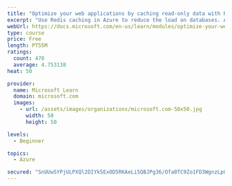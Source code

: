 ```yaml
---
title: "Optimize your web applications by caching read-only data with Redis"
excerpt: "Use Redis caching in Azure to reduce the load on databases. Apply different caching architectures to support larger loads in distributed and high-volume environments."
webUrl: https://docs.microsoft.com/en-us/learn/modules/optimize-your-web-apps-with-redis/
type: course
price: Free
length: PT55M
ratings:
  count: 478
  average: 4.753138
heat: 50

provider:
  name: Microsoft Learn
  domain: microsoft.com
  images:
    - url: /assets/images/organizations/microsoft.com-50x50.jpg
      width: 50
      height: 50

levels:
  - Beginner

topics:
  - Azure

secured: "SnUUw5YPjULPXQl2DIYk5ExOD5RKAeLi5QBJPg36/Ofa0TC9Zo1FD3WgnzLp0Rcp6ekkCCL5aex7sVHyD+cQrTJ+B1YETnPGlwqpBXjqgWtAt36lANOjW9tZ82vJmU4aKKKNHMYXL3ypPw+ToJ+P9yKSwRDo5m3IfuIy+lcXtw0DFHZMOBVubtzHXgCS2CD4lV5YVLmLI8OS8Rh9wHJ5/6nina9gl64OTXZodjXSWgqdXK419eFSBgIudP69qZcupzFrV6E58SAiJB/dtSn+1ou/L4iksYXF46OKnTGZdumluGzQw+UXsMIPeogzSH3KlFIje+nYs/Dt7x+ecPZmeK8NzFpex/max9rR+OD9WIHK9t86ijwLxVIVbCLipWDUwQB4QQD8ub3WvmPrisxRRlCvbbX6YWVYrLP4oLgKaV0=;WvBKKz4GK9XdTo61qc0pRA=="
---
```


